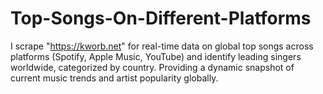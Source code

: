 # Top-Songs-On-Different-Platforms
I scrape "https://kworb.net" for real-time data on global top songs across platforms (Spotify, Apple Music, YouTube) and identify leading singers worldwide, categorized by country. Providing a dynamic snapshot of current music trends and artist popularity globally.

